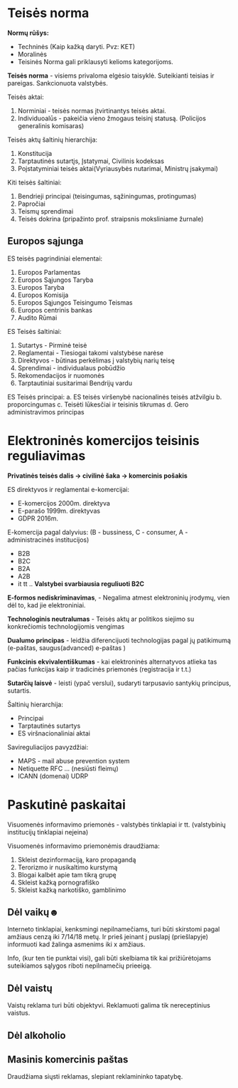 # Teisės norma

**Normų rūšys:**
- Techninės (Kaip kažką daryti. Pvz: KET)
- Moralinės 
- Teisinės 
Norma gali priklausyti kelioms kategorijoms.

**Teisės norma** - visiems privaloma elgėsio taisyklė. Suteikianti teisias ir pareigas. Sankcionuota valstybės.

Teisės aktai:
1. Norminiai - teisės normas įtvirtinantys teisės aktai.
2. Individuoalūs - pakeičia vieno žmogaus teisinį statusą. (Policijos generalinis komisaras)

Teisės aktų šaltinių hierarchija:
1. Konstitucija
2. Tarptautinės sutartįs, Įstatymai, Civilinis kodeksas
3. Poįstatyminiai teisės aktai(Vyriausybės nutarimai, Ministrų įsakymai)

Kiti teisės šaltiniai:
1. Bendrieji principai (teisingumas, sąžiningumas, protingumas)
2. Papročiai
3. Teismų sprendimai
4. Teisės dokrina (pripažinto prof. straipsnis moksliniame žurnale)

## Europos sąjunga

ES teisės pagrindiniai elementai:
1. Europos Parlamentas
2. Europos Sąjungos Taryba
3. Europos Taryba 
4. Europos Komisija
5. Europos Sąjungos Teisingumo Teismas
6. Europos centrinis bankas
7. Audito Rūmai

ES Teisės šaltiniai:
1. Sutartys - Pirminė teisė
2. Reglamentai - Tiesiogai takomi valstybėse narėse
3. Direktyvos - būtinas perkėlimas į valstybių narių teisę
4. Sprendimai - individualaus pobūdžio
5. Rekomendacijos ir nuomonės
6. Tarptautiniai susitarimai Bendrijų vardu

ES Teisės principai:
a. ES teisės viršenybė nacionalinės teisės atžvilgiu
b. proporcingumas
c. Teisėti lūkesčiai ir teisinis tikrumas
d. Gero administravimos principas




# Elektroninės komercijos teisinis reguliavimas

**Privatinės teisės dalis -> civilinė šaka -> komercinis pošakis**

ES direktyvos ir reglamentai e-komercijai:
- E-komercijos 2000m. direktyva
- E-parašo 1999m. direktyvas
- GDPR 2016m.


E-komercija pagal dalyvius:
(B - bussiness, C - consumer, A - administracinės institucijos)
- B2B
- B2C
- B2A
- A2B
- it tt ..
**Valstybei svarbiausia reguliuoti B2C**

**E-formos nediskriminavimas**, - Negalima atmest elektroninių įrodymų, vien dėl to, kad jie elektroniniai.

**Technologinis neutralumas** - Teisės aktų ar politikos siejimo su konkrečiomis technologijomis vengimas

**Dualumo principas** - leidžia diferencijuoti technologijas pagal jų patikimumą (e-paštas, saugus(advanced) e-paštas )

**Funkcinis ekvivalentiškumas** - kai elektroninės alternatyvos atlieka tas pačias funkcijas kaip ir tradicinės priemonės (registracija ir t.t.)

**Sutarčių laisvė** - leisti (ypač verslui), sudaryti tarpusavio santykių principus, sutartis.


Šaltinių hierarchija:
- Principai
- Tarptautinės sutartys
- ES viršnacionaliniai aktai


Savireguliacijos pavyzdžiai:
- MAPS - mail abuse prevention system
- Netiquette RFC ... (nesiūsti fleimų)
- ICANN (domenai) UDRP




# Paskutinė paskaitai




Visuomenės informavimo priemonės - valstybės tinklapiai ir tt. (valstybinių institucijų tinklapiai neįeina)

Visuomenės informavimo priemonėmis draudžiama:
1. Skleist dezinformaciją, karo propagandą
2. Terorizmo ir nusikaltimo kurstymą
3. Blogai kalbėt apie tam tikrą grupę
4. Skleist kažką pornografiško
5. Skleist kažką narkotiško, gamblinimo


## Dėl vaikų☻
Interneto tinklapiai, kenksmingi nepilnamečiams, turi būti skirstomi pagal amžiaus cenzą iki 7/14/18 metų. Ir prieš įeinant į puslapį (priešlapyje) informuoti kad žalinga asmenims iki x amžiaus.

Info, (kur ten tie punktai visi), gali būti skelbiama tik kai prižiūrėtojams suteikiamos sąlygos riboti nepilnamečių prieeigą.

## Dėl vaistų
Vaistų reklama turi būti objektyvi.
Reklamuoti galima tik nereceptinius vaistus.

## Dėl alkoholio


## Masinis komercinis paštas
Draudžiama siųsti reklamas, slepiant reklamininko tapatybę.